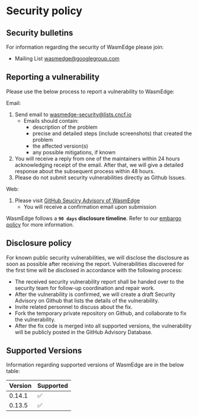 # Security policy

## Security bulletins

For information regarding the security of WasmEdge please join:

* Mailing List <wasmedge@googlegroup.com>

## Reporting a vulnerability

Please use the below process to report a vulnerability to WasmEdge:

Email:

1. Send email to <wasmedge-security@lists.cncf.io>
    * Emails should contain:
        * description of the problem
        * precise and detailed steps (include screenshots) that created the
          problem
        * the affected version(s)
        * any possible mitigations, if known
1. You will receive a reply from one of the maintainers within 24 hours
   acknowledging receipt of the email. After that, we will give a detailed
   response about the subsequent process within 48 hours.
1. Please do not submit security vulnerabilities directly as Github Issues.

Web:

1. Please visit [GitHub Seuciry Advisory of WasmEdge](https://github.com/WasmEdge/WasmEdge/security/advisories/new)
   * You will receive a confirmation email upon submission

WasmEdge follows a **`90 days` disclosure timeline**. Refer to our [embargo policy](./docs/embargo-policy.md) for more information.

## Disclosure policy

For known public security vulnerabilities, we will disclose the disclosure as soon as possible after receiving the report. Vulnerabilities discovered for the first time will be disclosed in accordance with the following process:

* The received security vulnerability report shall be handed over to the security team for follow-up coordination and repair work.
* After the vulnerability is confirmed, we will create a draft Security Advisory on Github that lists the details of the vulnerability.
* Invite related personnel to discuss about the fix.
* Fork the temporary private repository on Github, and collaborate to fix the vulnerability.
* After the fix code is merged into all supported versions, the vulnerability will be publicly posted in the GitHub Advisory Database.

## Supported Versions

Information regarding supported versions of WasmEdge are in the below table:

| Version | Supported |
| ------- | --------- |
| 0.14.1  | :white_check_mark: |
| 0.13.5  | :white_check_mark: |
